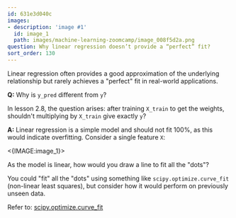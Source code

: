 ```yaml
---
id: 631e3d040c
images:
- description: 'image #1'
  id: image_1
  path: images/machine-learning-zoomcamp/image_008f5d2a.png
question: Why linear regression doesn’t provide a “perfect” fit?
sort_order: 130
---
```


Linear regression often provides a good approximation of the underlying relationship but rarely achieves a "perfect" fit in real-world applications.

**Q:** Why is `y_pred` different from `y`?

In lesson 2.8, the question arises: after training `X_train` to get the weights, shouldn't multiplying by `X_train` give exactly `y`?

**A:** Linear regression is a simple model and should not fit 100%, as this would indicate overfitting. Consider a single feature `X`:

<{IMAGE:image_1}>

As the model is linear, how would you draw a line to fit all the "dots"?

You could "fit" all the "dots" using something like `scipy.optimize.curve_fit` (non-linear least squares), but consider how it would perform on previously unseen data.

Refer to: [scipy.optimize.curve_fit](https://docs.scipy.org/doc/scipy/reference/generated/scipy.optimize.curve_fit.html)